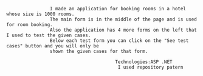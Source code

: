                     I made an application for booking rooms in a hotel whose size is 1000 rooms.
                    The main form is in the middle of the page and is used for room booking.
                    Also the application has 4 more forms on the left that I used to test the given cases.
                    Below each test form you can click on the "See test cases" button and you will only be 
                    shown the given cases for that form.
                    
                                            Technologies:ASP .NET
                                             I used repository patern
